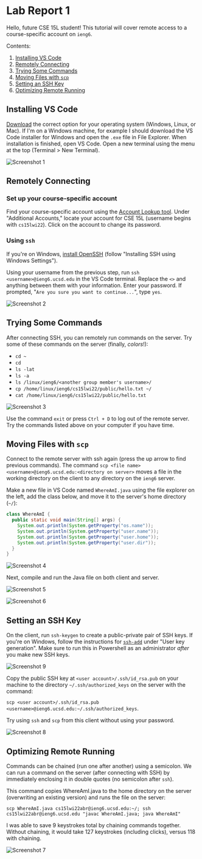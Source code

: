 # Lab Report 1

Hello, future CSE 15L student! This tutorial will cover remote access to a course-specific account on `ieng6`.

Contents: 

1. [Installing VS Code](#installing-vs-code)
2. [Remotely Connecting](#remotely-connecting)
3. [Trying Some Commands](#trying-some-commands)
4. [Moving Files with `scp`](#moving-files-with-scp)
5. [Setting an SSH Key](#setting-an-ssh-key)
6. [Optimizing Remote Running](#optimizing-remote-running)

## Installing VS Code

[Download](https://code.visualstudio.com/download) the correct option for your operating system (Windows, Linux, or Mac). If I'm on a Windows machine, for example I should download the VS Code installer for Windows and open the `.exe` file in File Explorer. When installation is finished, open VS Code. Open a new terminal using the menu at the top (Terminal > New Terminal).

![Screenshot 1](lab-report-1/1-1.png)

## Remotely Connecting

### Set up your course-specific account

Find your course-specific account using the [Account Lookup tool](https://sdacs.ucsd.edu/~icc/index.php). Under "Additional Accounts," locate your account for CSE 15L (username begins with `cs15lwi22`). Click on the account to change its password.

### Using `ssh`

If you're on Windows, [install OpenSSH](https://docs.microsoft.com/en-us/windows-server/administration/openssh/openssh_install_firstuse) (follow "Installing SSH using Windows Settings").

Using your username from the previous step, run `ssh <username>@ieng6.ucsd.edu` in the VS Code terminal. Replace the `<>` and anything between them with your information. Enter your password. If prompted, "`Are you sure you want to continue...`", type `yes`.

![Screenshot 2](lab-report-1/1-2.png)

## Trying Some Commands

After connecting SSH, you can remotely run commands on the server. Try some of these commands on the server (finally, *colors*!):  

- `cd ~`
- `cd`
- `ls -lat`
- `ls -a`
- `ls /linux/ieng6/<another group member's username>/`
- `cp /home/linux/ieng6/cs15lwi22/public/hello.txt ~/`
- `cat /home/linux/ieng6/cs15lwi22/public/hello.txt`

![Screenshot 3](lab-report-1/1-3.png)

Use the command `exit` or press `Ctrl + D` to log out of the remote server. Try the commands listed above on your computer if you have time.

## Moving Files with `scp`

Connect to the remote server with ssh again (press the up arrow to find previous commands). The command `scp <file name> <username>@ieng6.ucsd.edu:<directory on server>` moves a file in the working directory on the client to any directory on the `ieng6` server. 

Make a new file in VS Code named `WhereAmI.java` using the file explorer on the left, add the class below, and move it to the server's home directory (`~/`):  

```java
class WhereAmI {
  public static void main(String[] args) {
    System.out.println(System.getProperty("os.name"));
    System.out.println(System.getProperty("user.name"));
    System.out.println(System.getProperty("user.home"));
    System.out.println(System.getProperty("user.dir"));
  }
}
```

![Screenshot 4](lab-report-1/1-4.png)

Next, compile and run the Java file on both client and server.

![Screenshot 5](lab-report-1/1-5.png)

![Screenshot 6](lab-report-1/1-6.png)

## Setting an SSH Key
On the client, run `ssh-keygen` to create a public-private pair of SSH keys. If you're on Windows, follow the instructions for [`ssh-add`](https://docs.microsoft.com/en-us/windows-server/administration/openssh/openssh_keymanagement#user-key-generation) under "User key generation". Make sure to run this in Powershell as an administrator *after* you make new SSH keys.

![Screenshot 9](lab-report-1/1-9.png)

Copy the public SSH key at `<user account>/.ssh/id_rsa.pub` on your machine to the directory `~/.ssh/authorized_keys` on the server with the command:

`scp <user account>/.ssh/id_rsa.pub <username>@ieng6.ucsd.edu:~/.ssh/authorized_keys`.

Try using `ssh` and `scp` from this client without using your password.

![Screenshot 8](lab-report-1/1-8.png)

## Optimizing Remote Running
Commands can be chained (run one after another) using a semicolon. We can run a command on the server (after connecting with SSH) by immediately enclosing it in double quotes (no semicolon after `ssh`).

This command copies WhereAmI.java to the home directory on the server (overwriting an existing version) and runs the file on the server: 

`scp WhereAmI.java cs15lwi22abr@ieng6.ucsd.edu:~/; ssh cs15lwi22abr@ieng6.ucsd.edu "javac WhereAmI.java; java WhereAmI"`

I was able to save 9 keystrokes total by chaining commands together. Without chaining, it would take 127 keystrokes (including clicks), versus 118 with chaining.

![Screenshot 7](lab-report-1/1-7.png)
